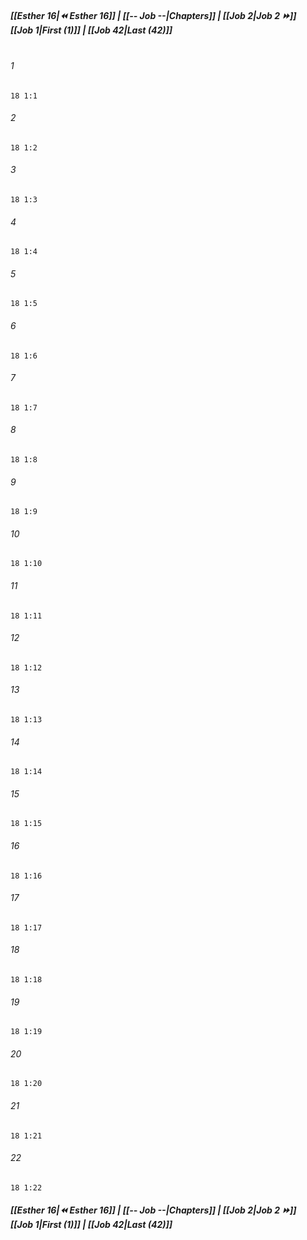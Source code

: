 
##### **[[Esther 16|⏪ Esther 16]] | [[-- Job --|Chapters]] | [[Job 2|Job 2 ⏩]]**<br>**[[Job 1|First (1)]] | [[Job 42|Last (42)]]**<br><br>

###### 1
``` verse
18 1:1
```
###### 2
``` verse
18 1:2
```
###### 3
``` verse
18 1:3
```
###### 4
``` verse
18 1:4
```
###### 5
``` verse
18 1:5
```
###### 6
``` verse
18 1:6
```
###### 7
``` verse
18 1:7
```
###### 8
``` verse
18 1:8
```
###### 9
``` verse
18 1:9
```
###### 10
``` verse
18 1:10
```
###### 11
``` verse
18 1:11
```
###### 12
``` verse
18 1:12
```
###### 13
``` verse
18 1:13
```
###### 14
``` verse
18 1:14
```
###### 15
``` verse
18 1:15
```
###### 16
``` verse
18 1:16
```
###### 17
``` verse
18 1:17
```
###### 18
``` verse
18 1:18
```
###### 19
``` verse
18 1:19
```
###### 20
``` verse
18 1:20
```
###### 21
``` verse
18 1:21
```
###### 22
``` verse
18 1:22
```

##### **[[Esther 16|⏪ Esther 16]] | [[-- Job --|Chapters]] | [[Job 2|Job 2 ⏩]]**<br>**[[Job 1|First (1)]] | [[Job 42|Last (42)]]**
